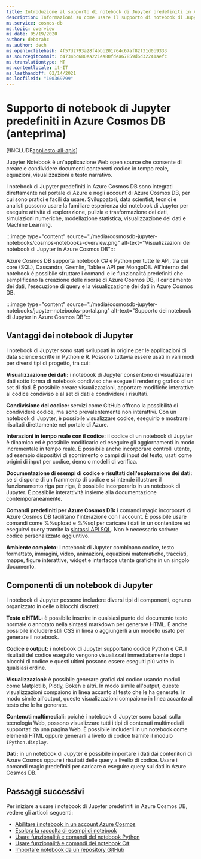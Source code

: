 ```yaml
---
title: Introduzione al supporto di notebook di Jupyter predefiniti in Azure Cosmos DB (anteprima)
description: Informazioni su come usare il supporto di notebook di Jupyter predefiniti in Azure Cosmos DB per eseguire query in modo interattivo.
ms.service: cosmos-db
ms.topic: overview
ms.date: 05/19/2020
author: deborahc
ms.author: dech
ms.openlocfilehash: 4f57d2793a28f4bbb201764c67af82f31d0b9333
ms.sourcegitcommit: d4734bc680ea221ea80fdea67859d6d32241aefc
ms.translationtype: MT
ms.contentlocale: it-IT
ms.lasthandoff: 02/14/2021
ms.locfileid: "100369799"
---
```

# <a name="built-in-jupyter-notebooks-support-in-azure-cosmos-db-preview"></a>Supporto di notebook di Jupyter predefiniti in Azure Cosmos DB (anteprima)
[!INCLUDE[appliesto-all-apis](includes/appliesto-all-apis.md)]

Jupyter Notebook è un'applicazione Web open source che consente di creare e condividere documenti contenenti codice in tempo reale, equazioni, visualizzazioni e testo narrativo. 

I notebook di Jupyter predefiniti in Azure Cosmos DB sono integrati direttamente nel portale di Azure e negli account di Azure Cosmos DB, per cui sono pratici e facili da usare. Sviluppatori, data scientist, tecnici e analisti possono usare la familiare esperienza dei notebook di Jupyter per eseguire attività di esplorazione, pulizia e trasformazione dei dati, simulazioni numeriche, modellazione statistica, visualizzazione dei dati e Machine Learning.

:::image type="content" source="./media/cosmosdb-jupyter-notebooks/cosmos-notebooks-overview.png" alt-text="Visualizzazioni dei notebook di Jupyter in Azure Cosmos DB":::

Azure Cosmos DB supporta notebook C# e Python per tutte le API, tra cui core (SQL), Cassandra, Gremlin, Table e API per MongoDB. All'interno del notebook è possibile sfruttare i comandi e le funzionalità predefiniti che semplificano la creazione delle risorse di Azure Cosmos DB, il caricamento dei dati, l'esecuzione di query e la visualizzazione dei dati in Azure Cosmos DB. 

:::image type="content" source="./media/cosmosdb-jupyter-notebooks/jupyter-notebooks-portal.png" alt-text="Supporto dei notebook di Jupyter in Azure Cosmos DB":::

## <a name="benefits-of-jupyter-notebooks"></a>Vantaggi dei notebook di Jupyter

I notebook di Jupyter sono stati sviluppati in origine per le applicazioni di data science scritte in Python e R. Possono tuttavia essere usati in vari modi per diversi tipi di progetto, tra cui:

**Visualizzazione dei dati:** i notebook di Jupyter consentono di visualizzare i dati sotto forma di notebook condiviso che esegue il rendering grafico di un set di dati. È possibile creare visualizzazioni, apportare modifiche interattive al codice condiviso e al set di dati e condividere i risultati.

**Condivisione del codice:** servizi come GitHub offrono la possibilità di condividere codice, ma sono prevalentemente non interattivi. Con un notebook di Jupyter, è possibile visualizzare codice, eseguirlo e mostrare i risultati direttamente nel portale di Azure.

**Interazioni in tempo reale con il codice:** il codice di un notebook di Jupyter è dinamico ed è possibile modificarlo ed eseguire gli aggiornamenti in modo incrementale in tempo reale. È possibile anche incorporare controlli utente, ad esempio dispositivi di scorrimento o campi di input del testo, usati come origini di input per codice, demo o modelli di verifica.

**Documentazione di esempi di codice e risultati dell'esplorazione dei dati:** se si dispone di un frammento di codice e si intende illustrare il funzionamento riga per riga, è possibile incorporarlo in un notebook di Jupyter. È possibile interattività insieme alla documentazione contemporaneamente.

**Comandi predefiniti per Azure Cosmos DB:** i comandi magic incorporati di Azure Cosmos DB facilitano l'interazione con l'account. È possibile usare comandi come %%upload e %%sql per caricare i dati in un contenitore ed eseguirvi query tramite la [sintassi API SQL](sql-query-getting-started.md). Non è necessario scrivere codice personalizzato aggiuntivo.

**Ambiente completo:** i notebook di Jupyter combinano codice, testo formattato, immagini, video, animazioni, equazioni matematiche, tracciati, mappe, figure interattive, widget e interfacce utente grafiche in un singolo documento.

## <a name="components-of-a-jupyter-notebook"></a>Componenti di un notebook di Jupyter

I notebook di Jupyter possono includere diversi tipi di componenti, ognuno organizzato in celle o blocchi discreti:

**Testo e HTML:** è possibile inserire in qualsiasi punto del documento testo normale o annotato nella sintassi markdown per generare HTML. È anche possibile includere stili CSS in linea o aggiungerli a un modello usato per generare il notebook.

**Codice e output:** i notebook di Jupyter supportano codice Python e C#. I risultati del codice eseguito vengono visualizzati immediatamente dopo i blocchi di codice e questi ultimi possono essere eseguiti più volte in qualsiasi ordine.

**Visualizzazioni:** è possibile generare grafici dal codice usando moduli come Matplotlib, Plotly, Bokeh e altri. In modo simile all'output, queste visualizzazioni compaiono in linea accanto al testo che le ha generate. In modo simile all'output, queste visualizzazioni compaiono in linea accanto al testo che le ha generate.

**Contenuti multimediali:** poiché i notebook di Jupyter sono basati sulla tecnologia Web, possono visualizzare tutti i tipi di contenuti multimediali supportati da una pagina Web. È possibile includerli in un notebook come elementi HTML oppure generarli a livello di codice tramite il modulo `IPython.display`.

**Dati:** in un notebook di Jupyter è possibile importare i dati dai contenitori di Azure Cosmos oppure i risultati delle query a livello di codice. Usare i comandi magic predefiniti per caricare o eseguire query sui dati in Azure Cosmos DB. 

## <a name="next-steps"></a>Passaggi successivi

Per iniziare a usare i notebook di Jupyter predefiniti in Azure Cosmos DB, vedere gli articoli seguenti:

* [Abilitare i notebook in un account Azure Cosmos](enable-notebooks.md)
* [Esplora la raccolta di esempi di notebook](https://cosmos.azure.com/gallery.html)
* [Usare funzionalità e comandi del notebook Python](use-python-notebook-features-and-commands.md)
* [Usare funzionalità e comandi dei notebook C#](use-csharp-notebook-features-and-commands.md)
* [Importare notebook da un repository GitHub](import-github-notebooks.md)